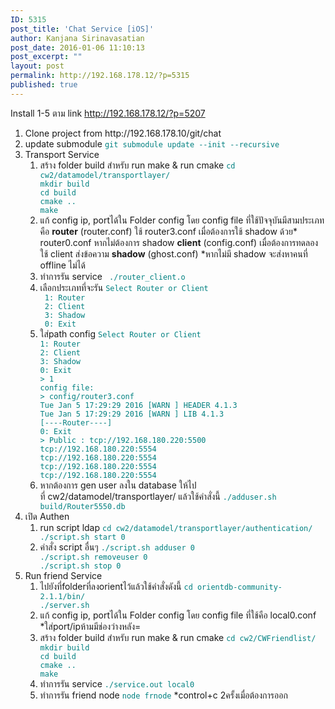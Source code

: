 ```yaml
---
ID: 5315
post_title: 'Chat Service [iOS]'
author: Kanjana Sirinavasatian
post_date: 2016-01-06 11:10:13
post_excerpt: ""
layout: post
permalink: http://192.168.178.12/?p=5315
published: true
---
```

Install 1-5 ตาม link http://192.168.178.12/?p=5207
<ol>
	<li>Clone project from http://192.168.178.10/git/chat</li>
	<li>update submodule
<span style="color: #008080;"><code>git submodule update --init --recursive</code></span></li>
	<li>Transport Service
<ol>
	<li>สร้าง folder build สำหรับ run make &amp; run cmake
<span style="color: #008080;"><code>cd cw2/datamodel/transportlayer/
mkdir build
cd build
cmake ..
make</code></span></li>
	<li>แก้ config ip, portได้ใน Folder config โดย config file ที่ใช้ปัจจุบันมีสามประเภท คือ
<strong>router</strong> (router.conf) ใช้ router3.conf เมื่อต้องการใช้ shadow ด้วย* router0.conf หากไม่ต้องการ shadow
<strong>client</strong> (config.conf) เมื่อต้องการทดลองใช้ client ส่งข้อความ
<strong>shadow</strong> (ghost.conf)
*หากไม่มี shadow จะส่งหาคนที่ offline ไม่ได้</li>
	<li>ทำการรัน service
<span style="color: #008080;"><code> ./router_client.o</code></span></li>
	<li>เลือกประเภทที่จะรัน
<code><span style="color: #008080;">Select Router or Client</span>
<span style="color: #008080;"> 1: Router</span>
<span style="color: #008080;"> 2: Client</span>
<span style="color: #008080;"> 3: Shadow</span>
<span style="color: #008080;"> 0: Exit</span>
</code></li>
	<li>ใส่path config
<span style="color: #008080;"><code>Select Router or Client
1: Router
2: Client
3: Shadow
0: Exit
&gt; 1
config file:
&gt; config/router3.conf
Tue Jan 5 17:29:29 2016 [WARN ] HEADER 4.1.3
Tue Jan 5 17:29:29 2016 [WARN ] LIB 4.1.3
[----Router----]
0: Exit
&gt; Public : tcp://192.168.180.220:5500
tcp://192.168.180.220:5554
tcp://192.168.180.220:5554
tcp://192.168.180.220:5554
tcp://192.168.180.220:5554</code></span></li>
	<li>หากต้องการ gen user ลงใน database ให้ไปที่ cw2/datamodel/transportlayer/ แล้วใช้คำสั่งนี้
<span style="color: #008080;"><code>./adduser.sh build/Router5550.db</code></span></li>
</ol>
</li>
	<li>เปิด Authen
<ol>
	<li>run script ldap
<span style="color: #008080;"><code><span style="color: #008080;">cd cw2/datamodel/transportlayer/authentication/</span>
./script.sh start 0</code></span></li>
	<li>คำสั่ง script อื่นๆ
<span style="color: #008080;"><code>./script.sh adduser 0
./script.sh removeuser 0
./script.sh stop 0</code></span></li>
</ol>
</li>
	<li>Run friend Service
<ol>
	<li>ไปยังที่folderที่ลงorientไว้แล้วใช้คำสั่งดังนี้
<span style="color: #008080;"><code>cd orientdb-community-2.1.1/bin/
./server.sh</code></span></li>
	<li>แก้ config ip, portได้ใน Folder config โดย config file ที่ใช้คือ local0.conf *ใส่port/ipห้ามมีช่องว่างหลัง=</li>
	<li>สร้าง folder build สำหรับ run make &amp; run cmake
<span style="color: #008080;"><code>cd cw2/CWFriendlist/
mkdir build
cd build
cmake ..
make</code></span></li>
	<li>ทำการรัน service
<span style="color: #008080;"><code>./service.out local0</code></span></li>
	<li>ทำการรัน friend node
<span style="color: #008080;"><code>node frnode</code></span>
*control+c 2ครั้งเมื่อต้องการออก</li>
</ol>
</li>
</ol>